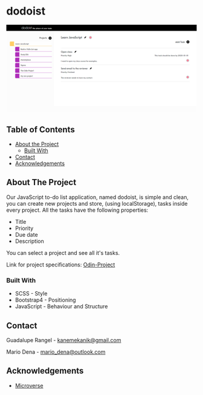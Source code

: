 # dodoist
<div align="center"><img src="./src/assets/dodoist.png" alt="dodoist"></div>

## Table of Contents

* [About the Project](#about-the-project)
  * [Built With](#built-with)
* [Contact](#contact)
* [Acknowledgements](#acknowledgements)

<!-- ABOUT THE PROJECT -->
## About The Project

Our JavaScript to-do list application, named dodoist, is simple and clean, you can create new projects and store, (using localStorage), tasks inside every project.
All the tasks have the following properties:
*   Title
*   Priority
*   Due date
*   Description

You can select a project and see all it's tasks.

Link for project specifications: [Odin-Project](https://www.theodinproject.com/courses/javascript/lessons/todo-list)

### Built With

*   SCSS - Style
*   Bootstrap4 - Positioning
*   JavaScript - Behaviour and Structure

<!-- CONTACT -->
## Contact

Guadalupe Rangel - kanemekanik@gmail.com

Mario Dena - mario_dena@outlook.com

<!-- ACKNOWLEDGEMENTS -->
## Acknowledgements

* [Microverse](https://www.microverse.org/)
